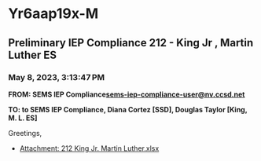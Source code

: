 # Yr6aap19x-M
## Preliminary IEP Compliance 212 - King Jr , Martin Luther ES
### May 8, 2023, 3:13:47 PM
**FROM: SEMS IEP Compliance<sems-iep-compliance-user@nv.ccsd.net>**

**TO: to SEMS IEP Compliance, Diana Cortez [SSD], Douglas Taylor [King, M. L. ES]**


Greetings, 





* [Attachment: 212 King Jr. Martin Luther.xlsx](Yr6aap19x-M-attachment-1.xlsx)

